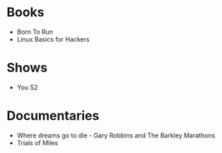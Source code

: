 # Books

- Born To Run
- Linux Basics for Hackers

# Shows

- You S2

# Documentaries

- Where dreams go to die - Gary Robbins and The Barkley Marathons
- Trials of Miles
